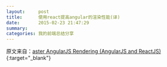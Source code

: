 ```yaml
---
layout:     post
title:      使用react提高angular的渲染性能(译) 
date:       2015-02-23 21:47:29
summary:    
categories: 我的前端总结分享 
---
```

原文来自：[aster AngularJS Rendering (AngularJS and ReactJS)](http://www.williambrownstreet.net/blog/2014/04/faster-angularjs-rendering-angularjs-and-reactjs/){:target="_blank"}

